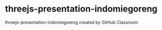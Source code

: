 # threejs-presentation-indomiegoreng
threejs-presentation-indomiegoreng created by GitHub Classroom
